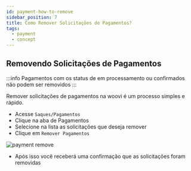 ```yaml
---
id: payment-how-to-remove
sidebar_position: 7
title: Como Remover Solicitações de Pagamentos?
tags:
  - payment
  - concept
---
```


## Removendo Solicitações de Pagamentos

:::info
Pagamentos com os status de em processamento ou confirmados não podem ser removidos
:::

Remover solicitações de pagamentos na woovi é um processo simples e rápido.

- Acesse `Saques/Pagamentos`
- Clique na aba de Pagamentos
- Selecione na lista as solicitações que deseja remover
- Clique em `Remover Pagamentos`

![payment remove](/img/payment/payment-remove.png)

- Após isso você receberá uma confirmação que as solicitações foram removidas
